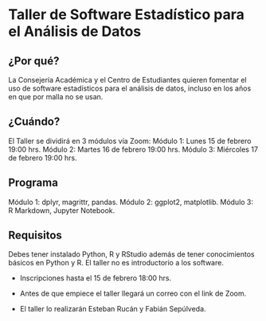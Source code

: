 # Taller de Software Estadístico para el Análisis de Datos

## ¿Por qué?
La Consejería Académica y el Centro de Estudiantes quieren fomentar el uso de software estadísticos para el análisis de datos, incluso en los años en que por malla no se usan.

## ¿Cuándo?
El Taller se dividirá en 3 módulos vía Zoom:
Módulo 1: Lunes 15 de febrero 19:00 hrs.
Módulo 2: Martes 16 de febrero 19:00 hrs.
Módulo 3: Miércoles 17 de febrero 19:00 hrs.

## Programa
Módulo 1: dplyr, magrittr, pandas.
Módulo 2: ggplot2, matplotlib.
Módulo 3: R Markdown, Jupyter Notebook.

## Requisitos
Debes tener instalado Python, R y RStudio además de tener conocimientos básicos en Python y R.
El taller no es introductorio a los software.

* Inscripciones hasta el 15 de febrero 18:00 hrs.
* Antes de que empiece el taller llegará un correo con el link de Zoom.

* El taller lo realizarán Esteban Rucán y Fabián Sepúlveda.

